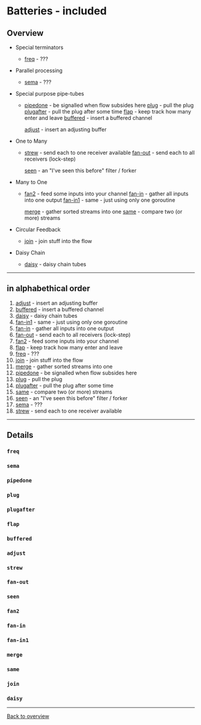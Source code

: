 # Batteries - included

## Overview

- Special terminators
	- [freq](freq#)			- ???

- Parallel processing
	- [sema](#sema)			- ???

- Special purpose pipe-tubes
	- [pipedone](#pipedone)		- be signalled when flow subsides here
		 [plug](#plug)			- pull the plug
		 [plugafter](#plugafter)	- pull the plug after some time
		 [flap](#flap)			- keep track how many enter and leave
		 [buffered](#buffered)		- insert a buffered channel

		 [adjust](#adjust)		- insert an adjusting buffer 

- One to Many
	- [strew](#strew)		- send each to one receiver available
		 [fan-out](#fan-out)		- send each to all receivers (lock-step)

		 [seen](#seen)			- an "I've seen this before" filter / forker

- Many to One
	- [fan2](#fan2)			- feed some inputs into your channel
		 [fan-in](#fan-in)		- gather all inputs into one output
		 [fan-in1](#fan-in1)		- same - just using only one goroutine

		 [merge](#merge)		- gather sorted streams into one
		 [same](#same)			- compare two (or more) streams

- Circular Feedback
	- [join](#join)			- join stuff into the flow

- Daisy Chain
	- [daisy](#daisy)		- daisy chain tubes

---
## in alphabethical order

1.  [adjust](#adjust)		- insert an adjusting buffer
2.  [buffered](#buffered)	- insert a buffered channel
3.  [daisy](#daisy)		- daisy chain tubes
4.  [fan-in1](#fan-in1)		- same - just using only one goroutine
5.  [fan-in](#fan-in)		- gather all inputs into one output
6.  [fan-out](#fan-out)		- send each to all receivers (lock-step)
7.  [fan2](#fan2)		- feed some inputs into your channel
8.  [flap](#flap)		- keep track how many enter and leave
9.  [freq](freq#)		- ???
10.  [join](#join)		- join stuff into the flow
11.  [merge](#merge)		- gather sorted streams into one
12.  [pipedone](#pipedone)	- be signalled when flow subsides here
13.  [plug](#plug)		- pull the plug
14.  [plugafter](#plugafter)	- pull the plug after some time
15.  [same](#same)		- compare two (or more) streams
16.  [seen](#seen)		- an "I've seen this before" filter / forker
17.  [sema](#sema)		- ???
18.  [strew](#strew)		- send each to one receiver available

---
## Details

### `freq`
### `sema`
### `pipedone`
### `plug`
### `plugafter`
### `flap`
### `buffered`
### `adjust`
### `strew`
### `fan-out`
### `seen`
### `fan2`
### `fan-in`
### `fan-in1`
### `merge`
### `same`
### `join`
### `daisy`

---
[Back to overview](overview.md)

